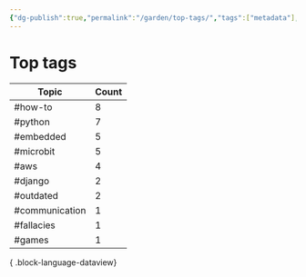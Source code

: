 ```yaml
---
{"dg-publish":true,"permalink":"/garden/top-tags/","tags":["metadata"],"created":"2024-03-05T16:30:07.245+01:00","updated":"2024-03-05T16:30:33.743+01:00"}
---
```


# Top tags
| Topic          | Count |
| -------------- | ----- |
| #how-to        | 8     |
| #python        | 7     |
| #embedded      | 5     |
| #microbit      | 5     |
| #aws           | 4     |
| #django        | 2     |
| #outdated      | 2     |
| #communication | 1     |
| #fallacies     | 1     |
| #games         | 1     |

{ .block-language-dataview}